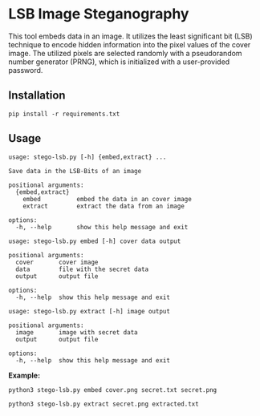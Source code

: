 # LSB Image Steganography

This tool embeds data in an image. It utilizes the least significant bit (LSB) technique to encode hidden information into the pixel values of the cover image. The utilized pixels are selected randomly with a pseudorandom number generator (PRNG), which is initialized with a user-provided password.

## Installation

``pip install -r requirements.txt``

## Usage

```
usage: stego-lsb.py [-h] {embed,extract} ...

Save data in the LSB-Bits of an image

positional arguments:
  {embed,extract}
    embed          embed the data in an cover image
    extract        extract the data from an image

options:
  -h, --help       show this help message and exit
```

```
usage: stego-lsb.py embed [-h] cover data output

positional arguments:
  cover       cover image
  data        file with the secret data
  output      output file

options:
  -h, --help  show this help message and exit
```

```
usage: stego-lsb.py extract [-h] image output

positional arguments:
  image       image with secret data
  output      output file

options:
  -h, --help  show this help message and exit
```

**Example:**

``python3 stego-lsb.py embed cover.png secret.txt secret.png``

``python3 stego-lsb.py extract secret.png extracted.txt``
